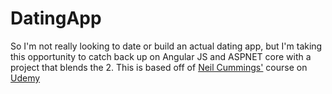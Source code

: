 # DatingApp

So I'm not really looking to date or build an actual dating app, but I'm taking this opportunity to catch back up on Angular JS and ASPNET core with a project that blends the 2.  This is based off of [Neil Cummings'](https://www.udemy.com/user/neil-cummings-2/) course on [Udemy](https://www.udemy.com/build-an-app-with-aspnet-core-and-angular-from-scratch/)


